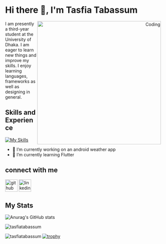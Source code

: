 # Hi there 👋, I'm Tasfia Tabassum


 <p align="right">  <img align="right" alt="Coding" width="400" src="https://res.cloudinary.com/practicaldev/image/fetch/s--sNXjzc6P--/c_limit%2Cf_auto%2Cfl_progressive%2Cq_66%2Cw_880/https://media1.tenor.com/images/0c34272909ee2a4db5606a014082312b/tenor.gif%3Fitemid%3D15828752"> </p>

I am presently a third-year student at the University of Dhaka. I am eager to learn new things and improve my skills. I enjoy learning languages, frameworks as well as designing in general.


## Skills and Experience

[![My Skills](https://skillicons.dev/icons?i=c,cpp,java,py,js,html,css,firebase,git,linux,mongodb,vscode,eclipse,idea)](https://skillicons.dev)

- 🔭 I’m currently working on an android weather app  
- 🌱 I’m currently learning Flutter 

## connect with me 

[<img src='https://cdn.jsdelivr.net/npm/simple-icons@3.0.1/icons/github.svg' alt='github' height='40'>](https://github.com/TasfiaTabassum)  [<img src='https://cdn.jsdelivr.net/npm/simple-icons@3.0.1/icons/linkedin.svg' alt='linkedin' height='40'>](https://www.linkedin.com/in/tasfia-tabassum-8b71b119a/)  

## My Stats 

![Anurag's GitHub stats](https://github-readme-stats.vercel.app/api?username=TasfiaTabassum&show_icons=true&theme=tokyonight&hide_border=true)


<p><img align="center" src="https://github-readme-streak-stats.herokuapp.com/?user=tasfiatabassum&theme=tokyonight&hide_border=true" alt="tasfiatabassum" /></p>


<p><img align="left" src="https://github-readme-stats.vercel.app/api/top-langs?username=tasfiatabassum&theme=tokyonight&hide_border=true&show_icons=true&locale=en&layout=compact" alt="tasfiatabassum" /></p>


[![trophy](https://github-profile-trophy.vercel.app/?username=ryo-ma&theme=onedark)](https://github-profile-trophy.vercel.app/?username=ryo-ma&theme=darkhub)
